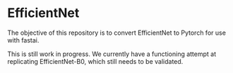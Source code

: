 # EfficientNet
The objective of this repository is to convert EfficientNet to Pytorch for use with fastai.

This is still work in progress. We currently have a functioning attempt at replicating EfficientNet-B0, which still needs to be validated.
